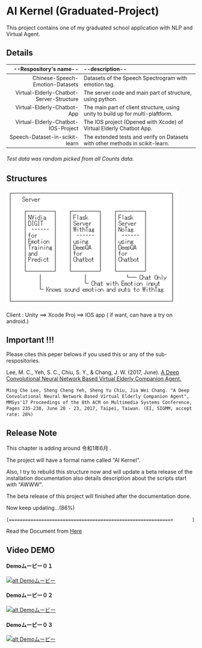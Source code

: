 # AI Kernel (Graduated-Project)

This project contains one of my graduated school application with NLP and Virtual Agent.

## Details 
|    --Respository's name--                |      --description--                                                            |
| ----------------------------------------:|:------------------------------------------------------------------------------- |
| Chinese-Speech-Emotion-Datasets          | Datasets of the Speech Spectrogram with emotion tag.                            |
| Virtual-Elderly-Chatbot-Server-Structure | The server code and main part of structure, using python.                       |
| Virtual-Elderly-Chatbot-App              | The main part of client structure, using unity to build up for multi-plaftform. |
| Virtual-Elderly-Chatbot-IOS-Project      | The IOS project (Opened with Xcode) of Virtual Elderly Chatbot App.             |
| Speech-Dataset-in-scikit-learn           | The extended tests and verify on Datasets with other methods in scikit-learn.   |

###### Test data was random picked from all Counts data.

## Structures

![alt text](/StructureMap.png)

 Client : Unity ==> Xcode Proj ==> IOS app ( if want, can have a try on android.)

## Important !!!

Please cites this peper belows if you used this or any of the sub-respositories.

Lee, M. C., Yeh, S. C., Chiu, S. Y., & Chang, J. W. (2017, June). [A Deep Convolutional Neural Network Based Virtual Elderly Companion Agent.](http://dl.acm.org/citation.cfm?id=3083220)

```
Ming Che Lee, Sheng Cheng Yeh, Sheng Yu Chiu, Jia Wei Chang. "A Deep Convolutional Neural Network Based Virtual Elderly Companion Agent", MMSys'17 Proceedings of the 8th ACM on Multimedia Systems Conference, Pages 235-238, June 20 - 23, 2017, Taipei, Taiwan. (EI, SIGMM, accept rate: 28%)
```

## Release Note

This chapter is adding around 令和1年6月 .

The project will have a formal name called "AI Kernel".

Also, I try to rebuild this structure now and will update a beta release of the installation documentation also details description about the scripts start with "AWWW".

The beta release of this project will finished after the documentation done.

Now keep updating...(86%)

`[============================================================>       ]`

Read the Document from [Here](.Docs#content--%E7%9B%AE%E6%AC%A1--%E7%9B%AE%E9%8C%84)

## Video DEMO

#### Demoムービー０１

[![alt Demoムービー](http://i3.ytimg.com/vi/wqTBv9_8EjE/maxresdefault.jpg)](https://www.youtube.com/watch?v=wqTBv9_8EjE "Demoムービー０１")

#### Demoムービー０２

[![alt Demoムービー](http://i3.ytimg.com/vi/1_LBBT-oB3Q/maxresdefault.jpg)](https://www.youtube.com/watch?v=1_LBBT-oB3Q "Demoムービー０２")

#### Demoムービー０３

[![alt Demoムービー](http://i3.ytimg.com/vi/erXPXfhu_zI/maxresdefault.jpg)](https://www.youtube.com/watch?v=erXPXfhu_zI "Demoムービー０３")
